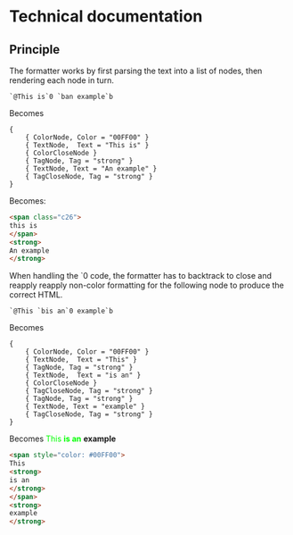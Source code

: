 # Technical documentation

## Principle

The formatter works by first parsing the text into a list of nodes, then rendering each node in turn.

```
`@This is`0 `ban example`b
```

Becomes
```
{
	{ ColorNode, Color = "00FF00" }
	{ TextNode,  Text = "This is" }
	{ ColorCloseNode }
	{ TagNode, Tag = "strong" }
	{ TextNode, Text = "An example" }
	{ TagCloseNode, Tag = "strong" }
}
```

Becomes:

```html
<span class="c26">
this is
</span>
<strong>
An example
</strong>
```

When handling the `0 code, the formatter has to backtrack to close and reapply reapply non-color formatting for the following node to produce the correct HTML.

```
`@This `bis an`0 example`b
```

Becomes
```
{
	{ ColorNode, Color = "00FF00" }
	{ TextNode,  Text = "This" }
	{ TagNode, Tag = "strong" }
	{ TextNode,  Text = "is an" }
	{ ColorCloseNode }
	{ TagCloseNode, Tag = "strong" }
	{ TagNode, Tag = "strong" }
	{ TextNode, Text = "example" }
	{ TagCloseNode, Tag = "strong" }
}
```

Becomes
<span style="color: #00FF00">This <strong>is an</strong></span> <strong> example</strong>

```html
<span style="color: #00FF00">
This
<strong>
is an
</strong>
</span>
<strong>
example
</strong>
```
